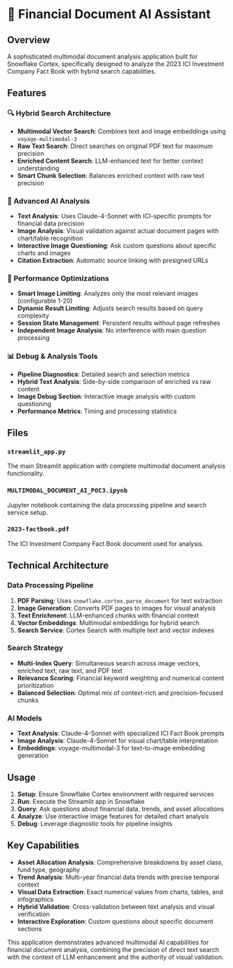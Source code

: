 # 🏦 Financial Document AI Assistant

## Overview

A sophisticated multimodal document analysis application built for Snowflake Cortex, specifically designed to analyze the 2023 ICI Investment Company Fact Book with hybrid search capabilities.

## Features

### 🔍 **Hybrid Search Architecture**
- **Multimodal Vector Search**: Combines text and image embeddings using `voyage-multimodal-3`
- **Raw Text Search**: Direct searches on original PDF text for maximum precision
- **Enriched Content Search**: LLM-enhanced text for better context understanding
- **Smart Chunk Selection**: Balances enriched context with raw text precision

### 🤖 **Advanced AI Analysis**
- **Text Analysis**: Uses Claude-4-Sonnet with ICI-specific prompts for financial data precision
- **Image Analysis**: Visual validation against actual document pages with chart/table recognition
- **Interactive Image Questioning**: Ask custom questions about specific charts and images
- **Citation Extraction**: Automatic source linking with presigned URLs

### 🎯 **Performance Optimizations**
- **Smart Image Limiting**: Analyzes only the most relevant images (configurable 1-20)
- **Dynamic Result Limiting**: Adjusts search results based on query complexity
- **Session State Management**: Persistent results without page refreshes
- **Independent Image Analysis**: No interference with main question processing

### 📊 **Debug & Analysis Tools**
- **Pipeline Diagnostics**: Detailed search and selection metrics
- **Hybrid Text Analysis**: Side-by-side comparison of enriched vs raw content
- **Image Debug Section**: Interactive image analysis with custom questioning
- **Performance Metrics**: Timing and processing statistics

## Files

### `streamlit_app.py`
The main Streamlit application with complete multimodal document analysis functionality.

### `MULTIMODAL_DOCUMENT_AI_POC3.ipynb`
Jupyter notebook containing the data processing pipeline and search service setup.

### `2023-factbook.pdf`
The ICI Investment Company Fact Book document used for analysis.

## Technical Architecture

### Data Processing Pipeline
1. **PDF Parsing**: Uses `snowflake.cortex.parse_document` for text extraction
2. **Image Generation**: Converts PDF pages to images for visual analysis
3. **Text Enrichment**: LLM-enhanced chunks with financial context
4. **Vector Embeddings**: Multimodal embeddings for hybrid search
5. **Search Service**: Cortex Search with multiple text and vector indexes

### Search Strategy
- **Multi-Index Query**: Simultaneous search across image vectors, enriched text, raw text, and PDF text
- **Relevance Scoring**: Financial keyword weighting and numerical content prioritization
- **Balanced Selection**: Optimal mix of context-rich and precision-focused chunks

### AI Models
- **Text Analysis**: Claude-4-Sonnet with specialized ICI Fact Book prompts
- **Image Analysis**: Claude-4-Sonnet for visual chart/table interpretation
- **Embeddings**: voyage-multimodal-3 for text-to-image embedding generation

## Usage

1. **Setup**: Ensure Snowflake Cortex environment with required services
2. **Run**: Execute the Streamlit app in Snowflake
3. **Query**: Ask questions about financial data, trends, and asset allocations
4. **Analyze**: Use interactive image features for detailed chart analysis
5. **Debug**: Leverage diagnostic tools for pipeline insights

## Key Capabilities

- **Asset Allocation Analysis**: Comprehensive breakdowns by asset class, fund type, geography
- **Trend Analysis**: Multi-year financial data trends with precise temporal context
- **Visual Data Extraction**: Exact numerical values from charts, tables, and infographics
- **Hybrid Validation**: Cross-validation between text analysis and visual verification
- **Interactive Exploration**: Custom questions about specific document sections

This application demonstrates advanced multimodal AI capabilities for financial document analysis, combining the precision of direct text search with the context of LLM enhancement and the authority of visual validation. 